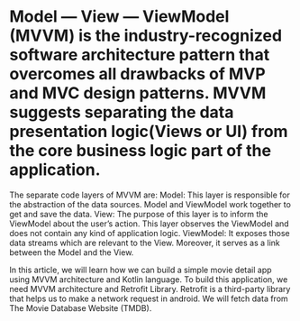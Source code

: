 # Model — View — ViewModel (MVVM) is the industry-recognized software architecture pattern that overcomes all drawbacks of MVP and MVC design patterns. MVVM suggests separating the data presentation logic(Views or UI) from the core business logic part of the application.
The separate code layers of MVVM are:
Model: This layer is responsible for the abstraction of the data sources. Model and ViewModel work together to get and save the data.
View: The purpose of this layer is to inform the ViewModel about the user’s action. This layer observes the ViewModel and does not contain any kind of application logic.
ViewModel: It exposes those data streams which are relevant to the View. Moreover, it serves as a link between the Model and the View.

In this article, we will learn how we can build a simple movie detail app using MVVM architecture and Kotlin language. To build this application, we need MVVM architecture and Retrofit Library. Retrofit is a third-party library that helps us to make a network request in android. We will fetch data from The Movie Database Website (TMDB).

